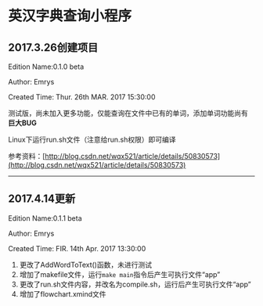 # 英汉字典查询小程序

## 2017.3.26创建项目
Edition Name:0.1.0 beta

Author: Emrys

Created Time: Thur. 26th MAR. 2017 15:30:00

测试版，尚未加入更多功能，仅能查询在文件中已有的单词，添加单词功能尚有 __巨大BUG__

Linux下运行run.sh文件（注意给run.sh权限）即可编译

参考资料：[http://blog.csdn.net/wqx521/article/details/50830573](http://blog.csdn.net/wqx521/article/details/50830573)

___

## 2017.4.14更新

Edition Name:0.1.1 beta

Author: Emrys

Created Time: FIR. 14th Apr. 2017 13:30:00

1. 更改了AddWordToText()函数，未进行测试
2. 增加了makefile文件，运行`make main`指令后产生可执行文件“app”
3. 更改了run.sh文件内容，并改名为compile.sh，运行后产生可执行文件“app”
4. 增加了flowchart.xmind文件